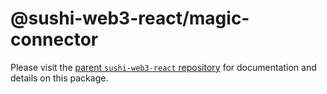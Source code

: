 # @sushi-web3-react/magic-connector

Please visit the [parent `sushi-web3-react` repository](https://github.com/sushiswap/sushi-web3-react) for documentation and details on this package.
